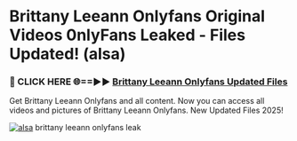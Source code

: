 # Brittany Leeann Onlyfans Original Videos 0nlyFans Leaked - Files Updated! (alsa)

<h3>🔴 CLICK HERE 🌐==►► <a href="https://tinyurl.com/4seja8ks" rel="nofollow">Brittany Leeann Onlyfans Updated Files</a></h3>

Get Brittany Leeann Onlyfans and all content. Now you can access all videos and pictures of Brittany Leeann Onlyfans. New Updated Files 2025!

[![alsa](https://i.imgur.com/EWjZXRe.gif)](https://tinyurl.com/4seja8ks)
brittany leeann onlyfans leak